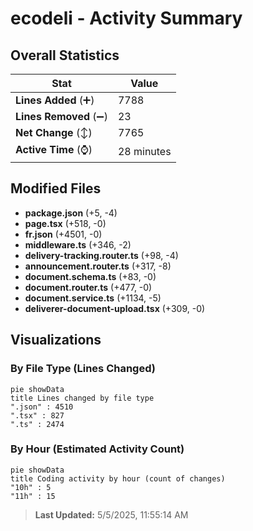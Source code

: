 # ecodeli - Activity Summary 

## Overall Statistics

| Stat                   | Value                                                             |
| ---------------------- | ----------------------------------------------------------------- |
| **Lines Added** (➕)   | 7788                                          |
| **Lines Removed** (➖) | 23                                        |
| **Net Change** (↕)    | 7765                |
| **Active Time** (⌚)   | 28 minutes |


## Modified Files
- **package.json** (+5, -4)
- **page.tsx** (+518, -0)
- **fr.json** (+4501, -0)
- **middleware.ts** (+346, -2)
- **delivery-tracking.router.ts** (+98, -4)
- **announcement.router.ts** (+317, -8)
- **document.schema.ts** (+83, -0)
- **document.router.ts** (+477, -0)
- **document.service.ts** (+1134, -5)
- **deliverer-document-upload.tsx** (+309, -0)

## Visualizations

### By File Type (Lines Changed)

```mermaid
pie showData
title Lines changed by file type
".json" : 4510
".tsx" : 827
".ts" : 2474
```

### By Hour (Estimated Activity Count)

```mermaid
pie showData
title Coding activity by hour (count of changes)
"10h" : 5
"11h" : 15
```


> **Last Updated:** 5/5/2025, 11:55:14 AM